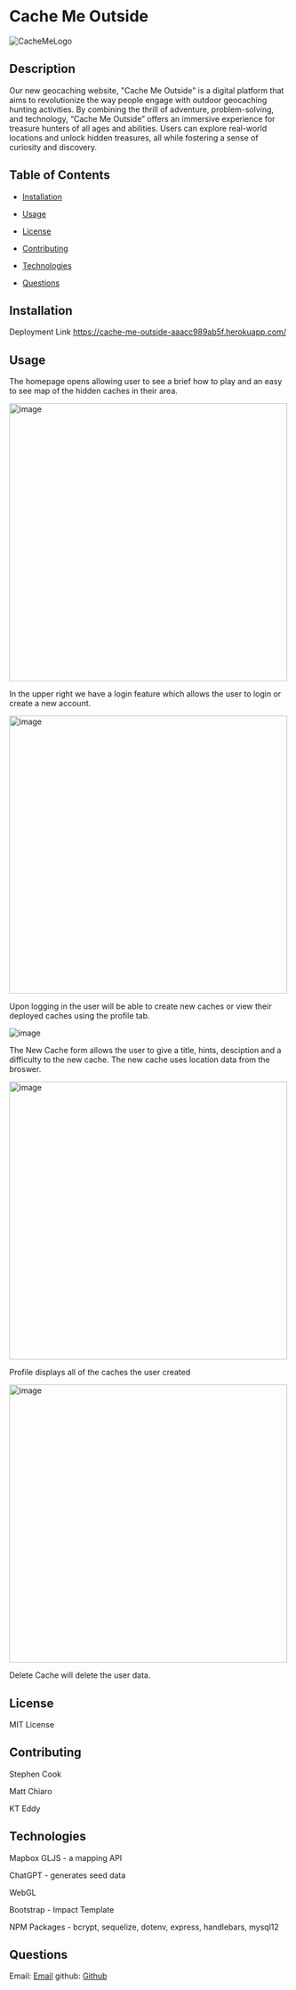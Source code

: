   # Cache Me Outside
 
 ![CacheMeLogo](https://github.com/StephenCodesStuff/Cache-Me-Outside/assets/122505441/c4e5dfff-8022-4b4e-96a8-23208754a7b2)

  ## Description
  
 Our new geocaching website, "Cache Me Outside" is a digital platform that aims to revolutionize the way people engage with outdoor geocaching hunting activities. By combining the thrill of adventure, problem-solving, and technology, “Cache Me Outside” offers an immersive experience for treasure hunters of all ages and abilities. Users can explore real-world locations and unlock hidden treasures, all while fostering a sense of curiosity and discovery.
  
  ## Table of Contents 
  
  * [Installation](#installation)
  
  * [Usage](#usage)
  
  * [License](#license)
  
  * [Contributing](#contributing)
  
  * [Technologies](#technologies)
  
  * [Questions](#questions)
  
  ## Installation
  Deployment Link
  https://cache-me-outside-aaacc989ab5f.herokuapp.com/ 

  ## Usage
  The homepage opens allowing user to see a brief how to play and an easy to see map of the hidden caches in their area.
  
  <img width="500" alt="image" src="https://github.com/StephenCodesStuff/Cache-Me-Outside/assets/122505441/1809d588-fa5c-4b59-bb69-4ba1f88701e3">

  In the upper right we have a login feature which allows the user to login or create a new account. 

  <img width="500" alt="image" src="https://github.com/StephenCodesStuff/Cache-Me-Outside/assets/122505441/d54b0dbf-bf53-4eb3-8acb-91a5830aff8f">

  Upon logging in the user will be able to create new caches or view their deployed caches using the profile tab.

  ![image](https://github.com/StephenCodesStuff/Cache-Me-Outside/assets/122505441/76301612-b6cf-4c2f-9e05-4893e3da361c)

  The New Cache form allows the user to give a title, hints, desciption and a difficulty to the new cache. The new cache uses location data from the broswer. 
  
  <img width="500" alt="image" src="https://github.com/StephenCodesStuff/Cache-Me-Outside/assets/122505441/1f57aa1b-f36f-4baf-9299-ae5d58175409">

  Profile displays all of the caches the user created
  
  <img width="500" alt="image" src="https://github.com/StephenCodesStuff/Cache-Me-Outside/assets/122505441/bc298749-b072-4a94-89f9-eada2d7d8083">

  Delete Cache will delete the user data.

  
  ## License
  MIT License

  
  
    
  ## Contributing
  Stephen Cook
  
  Matt Chiaro
  
  KT Eddy

  ## Technologies
  Mapbox GLJS - a mapping API
  
  ChatGPT - generates seed data
  
  WebGL
  
  Bootstrap - Impact Template
  
  NPM Packages - bcrypt, sequelize, dotenv, express, handlebars, mysql12

  
  ## Questions
  
  Email: [Email](mailto:spcook23@gmail.com)
  github: [Github](https://github.com/stephencodesstuff)
